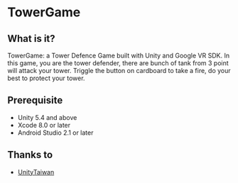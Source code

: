 # TowerGame

## What is it?

TowerGame: a Tower Defence Game built with Unity and Google VR SDK. In this game, you are the tower defender, there are bunch of tank from 3 point will attack your tower. Triggle the button on cardboard to take a fire, do your best to protect your tower.

## Prerequisite

- Unity 5.4 and above
- Xcode 8.0 or later
- Android Studio 2.1 or later

## Thanks to

- [UnityTaiwan](https://www.youtube.com/channel/UCnvSYUD8GKgakYziclGIQYg)